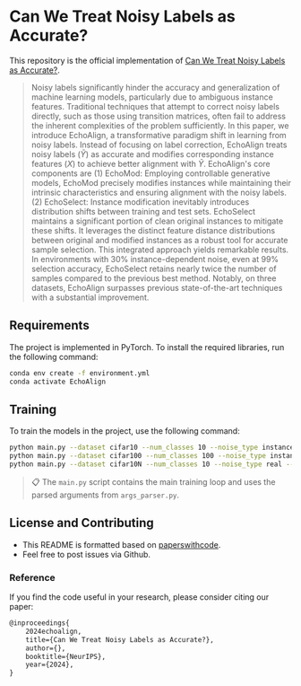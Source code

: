 # Can We Treat Noisy Labels as Accurate?

This repository is the official implementation
of [Can We Treat Noisy Labels as Accurate?](https://arxiv.org/abs/2030.12345).

> Noisy labels significantly hinder the accuracy and generalization of machine learning models, particularly due to
> ambiguous instance features. Traditional techniques that attempt to correct noisy labels directly, such as those using
> transition matrices, often fail to address the inherent complexities of the problem sufficiently. In this paper, we
> introduce EchoAlign, a transformative paradigm shift in learning from noisy labels. Instead of focusing on label
> correction, EchoAlign treats noisy labels ($\tilde{Y}$) as accurate and modifies corresponding instance features ($X$)
> to achieve better alignment with $\tilde{Y}$. EchoAlign's core components are (1) EchoMod: Employing controllable
> generative models, EchoMod precisely modifies instances while maintaining their intrinsic characteristics and ensuring
> alignment with the noisy labels. (2) EchoSelect: Instance modification inevitably introduces distribution shifts
> between
> training and test sets. EchoSelect maintains a significant portion of clean original instances to mitigate these
> shifts.
> It leverages the distinct feature distance distributions between original and modified instances as a robust tool for
> accurate sample selection. This integrated approach yields remarkable results. In environments with 30\%
> instance-dependent noise, even at 99\% selection accuracy, EchoSelect retains nearly twice the number of samples
> compared to the previous best method. Notably, on three datasets, EchoAlign surpasses previous state-of-the-art
> techniques with a substantial improvement.

## Requirements

The project is implemented in PyTorch. To install the required libraries, run the following command:

```bash
conda env create -f environment.yml
conda activate EchoAlign
```

## Training

To train the models in the project, use the following command:

```bash
python main.py --dataset cifar10 --num_classes 10 --noise_type instance --noise_rate 0.5 
python main.py --dataset cifar100 --num_classes 100 --noise_type instance --noise_rate 0.5 
python main.py --dataset cifar10N --num_classes 10 --noise_type real --real_type random_label1 
```

> 📋 The `main.py` script contains the main training loop and uses the parsed arguments from `args_parser.py`.

## License and Contributing

- This README is formatted based on [paperswithcode](https://github.com/paperswithcode/releasing-research-code).
- Feel free to post issues via Github.

### Reference

If you find the code useful in your research, please consider citing our paper:

```latex
@inproceedings{
    2024echoalign,
    title={Can We Treat Noisy Labels as Accurate?},
    author={},
    booktitle={NeurIPS},
    year={2024},
}
```

